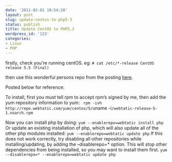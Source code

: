 ```yaml
---
date: '2011-02-01 10:54:28'
layout: post
slug: update-centos-to-php5-3
status: publish
title: Update CentOS to PHP5.3
wordpress_id: '133'
categories:
- Linux
- PHP
---
```


firstly, check you're running centOS. eg:
`# cat /etc/*-release
CentOS release 5.5 (Final)`

then use this wonderful persons repo from the posting [here](http://www.webtatic.com/blog/2009/06/php-530-on-centos-5/).

Posted below for reference:

To install, first you must tell rpm to accept rpm’s signed by me, then add the yum repository information to yum:
`
rpm -ivh http://repo.webtatic.com/yum/centos/5/`uname -i`/webtatic-release-5-1.noarch.rpm
`

Now you can install php by doing:
`
yum --enablerepo=webtatic install php
`
Or update an existing installation of php, which will also update all of the other php modules installed:
`
yum --enablerepo=webtatic update php
`
If this does not work correctly, try disabling all other repositories while installing/updating, by adding the –disablerepo=* option. This will stop other dependencies from being installed, so you may want to install them first.
`
yum --disablerepo=* --enablerepo=webtatic update php
`
